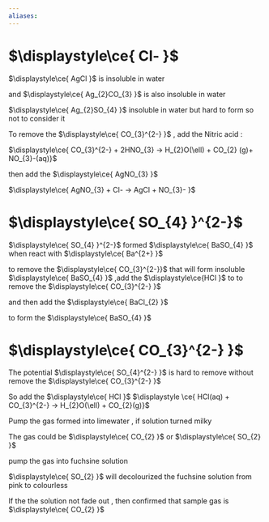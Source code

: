 ```yaml
---
aliases:
---
```

# $\displaystyle\ce{ Cl- }$
$\displaystyle\ce{ AgCl }$ is insoluble in water

and $\displaystyle\ce{ Ag_{2}CO_{3} }$ is also insoluble in water 

$\displaystyle\ce{ Ag_{2}SO_{4} }$ insoluble in water but hard to form so not to consider it 

To remove the $\displaystyle\ce{ CO_{3}^{2-} }$ , add the Nitric acid :

$\displaystyle\ce{ CO_{3}^{2-}  + 2HNO_{3} -> H_{2}O(\ell) + CO_{2} (g)+ NO_{3}-(aq)}$

then add the $\displaystyle\ce{ AgNO_{3} }$

$\displaystyle\ce{ AgNO_{3} + Cl- -> AgCl + NO_{3}- }$
       

# $\displaystyle\ce{ SO_{4} }^{2-}$

$\displaystyle\ce{ SO_{4} }^{2-}$ formed $\displaystyle\ce{ BaSO_{4} }$ when react with $\displaystyle\ce{ Ba^{2+} }$

to remove the $\displaystyle\ce{ CO_{3}^{2-}}$  that will form insoluble $\displaystyle\ce{ BaSO_{4} }$ ,add the $\displaystyle\ce{HCl }$ to to remove the $\displaystyle\ce{ CO_{3}^{2-} }$ 

and then add the $\displaystyle\ce{ BaCl_{2} }$

to form the $\displaystyle\ce{ BaSO_{4} }$


# $\displaystyle\ce{ CO_{3}^{2-} }$

The potential $\displaystyle\ce{ SO_{4}^{2-} }$ is hard to remove without remove the $\displaystyle\ce{ CO_{3}^{2-} }$

So add the $\displaystyle\ce{ HCl }$ 
$\displaystyle \ce{ HCl(aq) + CO_{3}^{2-} -> H_{2}O(\ell) + CO_{2}(g)}$

Pump the gas formed into limewater , if solution turned milky

The gas could be $\displaystyle\ce{ CO_{2} }$ or $\displaystyle\ce{ SO_{2} }$

pump the gas into fuchsine solution

$\displaystyle\ce{ SO_{2} }$ will decolourized the fuchsine solution from pink to colourless

If the the solution not fade out , then confirmed that sample gas is $\displaystyle\ce{ CO_{2} }$

